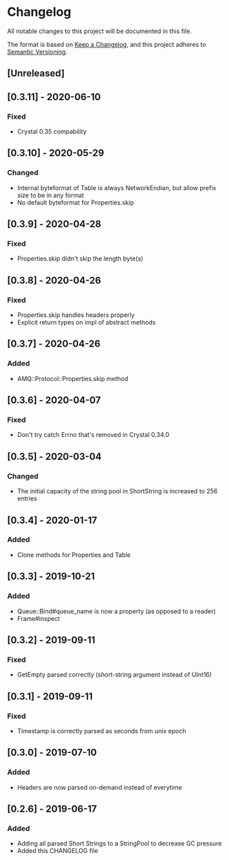 # Changelog
All notable changes to this project will be documented in this file.

The format is based on [Keep a Changelog](https://keepachangelog.com/en/1.1.0/),
and this project adheres to [Semantic Versioning](https://semver.org/spec/v2.0.0.html).

## [Unreleased]

## [0.3.11] - 2020-06-10

### Fixed
- Crystal 0.35 compability

## [0.3.10] - 2020-05-29

### Changed
- Internal byteformat of Table is always NetworkEndian, but allow prefix size to be in any format
- No default byteformat for Properties.skip

## [0.3.9] - 2020-04-28

### Fixed
- Properties.skip didn't skip the length byte(s)

## [0.3.8] - 2020-04-26

### Fixed
- Properties.skip handles headers properly
- Explicit return types on impl of abstract methods

## [0.3.7] - 2020-04-26

### Added
- AMQ::Protocol::Properties.skip method

## [0.3.6] - 2020-04-07

### Fixed
- Don't try catch Errno that's removed in Crystal 0.34.0

## [0.3.5] - 2020-03-04

### Changed
- The initial capacity of the string pool in ShortString is increased to 256 entries

## [0.3.4] - 2020-01-17

### Added
- Clone methods for Properties and Table

## [0.3.3] - 2019-10-21

### Added
- Queue::Bind#queue_name is now a property (as opposed to a reader)
- Frame#inspect

## [0.3.2] - 2019-09-11

### Fixed
- GetEmpty parsed correctly (short-string argument instead of UInt16)

## [0.3.1] - 2019-09-11

### Fixed
- Timestamp is correctly parsed as seconds from unix epoch

## [0.3.0] - 2019-07-10

### Added
- Headers are now parsed on-demand instead of everytime

## [0.2.6] - 2019-06-17

### Added
- Adding all parsed Short Strings to a StringPool to decrease GC pressure
- Added this CHANGELOG file
